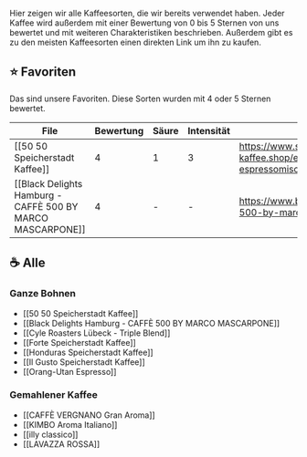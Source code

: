 
Hier zeigen wir alle Kaffeesorten, die wir bereits verwendet haben. Jeder Kaffee wird außerdem mit einer Bewertung von 0 bis 5 Sternen von uns bewertet und mit weiteren Charakteristiken beschrieben. Außerdem gibt es zu den meisten Kaffeesorten einen direkten Link um ihn zu kaufen.

## ⭐ Favoriten

Das sind unsere Favoriten. Diese Sorten wurden mit 4 oder 5 Sternen bewertet. 

<!-- QueryToSerialize: table coffee-rating as Bewertung, coffee-acidity as Säure, coffee-intensity as Intensität, coffee-url as URL from "Kaffee/Sorten" where coffee-rating > 3 -->
<!-- SerializedQuery: table coffee-rating as Bewertung, coffee-acidity as Säure, coffee-intensity as Intensität, coffee-url as URL from "Kaffee/Sorten" where coffee-rating > 3 -->

| File                                                                                                                                             | Bewertung | Säure | Intensität | URL                                                                       |
| ------------------------------------------------------------------------------------------------------------------------------------------------ | --------- | ----- | ---------- | ------------------------------------------------------------------------- |
| [[50 50 Speicherstadt Kaffee]]                                                         | 4         | 1     | 3          | https://www.speicherstadt-kaffee.shop/espresso/166/50/50-espressomischung |
| [[Black Delights Hamburg - CAFFÈ 500 BY MARCO MASCARPONE]] | 4         | \-    | \-         | https://www.blackdelight.de/product/disco-500-by-marco-mascarpone/        |
<!-- SerializedQuery END -->

## ☕ Alle

### Ganze Bohnen
<!-- QueryToSerialize: list from "Kaffee/Sorten/Ganze Bohnen" -->
<!-- SerializedQuery: list from "Kaffee/Sorten/Ganze Bohnen" -->
- [[50 50 Speicherstadt Kaffee]]
- [[Black Delights Hamburg - CAFFÈ 500 BY MARCO MASCARPONE]]
- [[Cyle Roasters Lübeck - Triple Blend]]
- [[Forte Speicherstadt Kaffee]]
- [[Honduras Speicherstadt Kaffee]]
- [[Il Gusto Speicherstadt Kaffee]]
- [[Orang-Utan Espresso]]
<!-- SerializedQuery END -->

### Gemahlener Kaffee
<!-- QueryToSerialize: list from "Kaffee/Sorten/Gemahlener Kaffee" -->
<!-- SerializedQuery: list from "Kaffee/Sorten/Gemahlener Kaffee" -->
- [[CAFFÈ VERGNANO Gran Aroma]]
- [[KIMBO Aroma Italiano]]
- [[illy classico]]
- [[LAVAZZA ROSSA]]
<!-- SerializedQuery END -->



